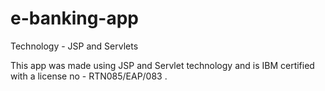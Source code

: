 # e-banking-app
Technology - JSP and Servlets

This app was made using JSP and Servlet technology and is IBM certified with a license no - RTN085/EAP/083 .
